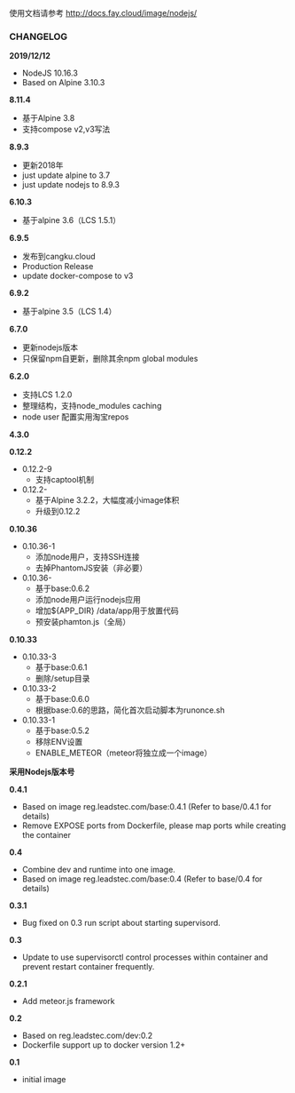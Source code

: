 使用文档请参考 http://docs.fay.cloud/image/nodejs/

### CHANGELOG

**2019/12/12**
* NodeJS 10.16.3
* Based on Alpine 3.10.3

**8.11.4**
* 基于Alpine 3.8
* 支持compose v2,v3写法

**8.9.3**
* 更新2018年
* just update alpine to 3.7
* just update nodejs to 8.9.3

**6.10.3**
* 基于alpine 3.6（LCS 1.5.1）

**6.9.5**
* 发布到cangku.cloud
* Production Release
* update docker-compose to v3

**6.9.2**
* 基于alpine 3.5（LCS 1.4）

**6.7.0**

* 更新nodejs版本
* 只保留npm自更新，删除其余npm global modules

**6.2.0**

* 支持LCS 1.2.0
* 整理结构，支持node_modules caching
* node user 配置实用淘宝repos

**4.3.0**


**0.12.2**

* 0.12.2-9
    - 支持captool机制
* 0.12.2-
    - 基于Alpine 3.2.2，大幅度减小image体积
    - 升级到0.12.2

**0.10.36**

* 0.10.36-1
    - 添加node用户，支持SSH连接
    - 去掉PhantomJS安装（非必要）
* 0.10.36-
    - 基于base:0.6.2
    - 添加node用户运行nodejs应用
    - 增加${APP_DIR} /data/app用于放置代码
    - 预安装phamton.js（全局）

**0.10.33**

* 0.10.33-3
    - 基于base:0.6.1
    - 删除/setup目录
* 0.10.33-2
    - 基于base:0.6.0
    - 根据base:0.6的思路，简化首次启动脚本为runonce.sh
* 0.10.33-1
    - 基于base:0.5.2
    - 移除ENV设置
    - ENABLE_METEOR（meteor将独立成一个image）

**采用Nodejs版本号**

**0.4.1**

* Based on image reg.leadstec.com/base:0.4.1 (Refer to base/0.4.1 for details)
* Remove EXPOSE ports from Dockerfile, please map ports while creating the container

**0.4**

* Combine dev and runtime into one image.
* Based on image reg.leadstec.com/base:0.4 (Refer to base/0.4 for details)

**0.3.1**

* Bug fixed on 0.3 run script about starting supervisord.

**0.3**

* Update to use supervisorctl control processes within container and prevent restart container frequently.

**0.2.1**

* Add meteor.js framework

**0.2**

* Based on reg.leadstec.com/dev:0.2
* Dockerfile support up to docker version 1.2+

**0.1**

* initial image



